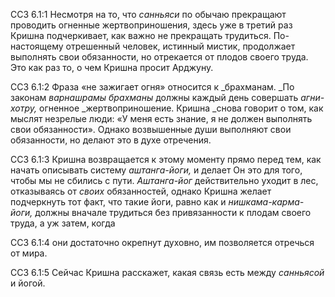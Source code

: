 ССЗ 6.1:1	Несмотря на то, что _санньяси_ по обычаю прекращают проводить огненные жертвоприношения, здесь уже в третий раз Кришна подчеркивает, как важно не прекращать трудиться. По-настоящему отрешенный человек, истинный мистик, продолжает выполнять свои обязанности, но отрекается от плодов своего труда. Это как раз то, о чем Кришна просит Арджуну.

ССЗ 6.1:2	Фраза «не зажигает огня» относится к _брахманам. _По законам _варнашрамы брахманы_ должны каждый день совершать _агни-хотру,_ огненное _жертвоприношение. Кришна _снова говорит о том, как мыслят незрелые люди: «У меня есть знание, я не должен выполнять свои обязанности». Однако возвышенные души выполняют свои обязанности, но делают это в духе отречения.

ССЗ 6.1:3	Кришна возвращается к этому моменту прямо перед тем, как начать описывать систему _аштанга-йоги,_ и делает Он это для того, чтобы мы не сбились с пути. _Аштанга-йог_ действительно уходит в лес, отказываясь от _своих_ обязанностей, однако Кришна желает подчеркнуть тот факт, что такие йоги, равно как и _нишкама-карма-йоги,_ должны вначале трудиться без привязанности к плодам своего труда, а уж затем, когда

ССЗ 6.1:4	они достаточно окрепнут духовно, им позволяется отречься от мира.

ССЗ 6.1:5	Сейчас Кришна расскажет, какая связь есть между _санньясой_ и йогой.